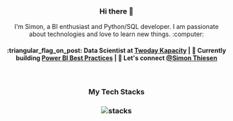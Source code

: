 <h3 align="center"> Hi there 👋</h3>

<p align="center">
I'm Simon, a BI enthusiast and Python/SQL developer. I am passionate about technologies and love to learn new things. :computer:
</p>

<h4 align="center">
:triangular_flag_on_post: Data Scientist at <a href="https://www.kapacity.dk">Twoday Kapacity</a> | 🌱 Currently building <a href="https://github.com/SimonThiesen/Best-Practices-PBI">Power BI Best Practices</a> | 💬 Let's connect <a href="https://www.linkedin.com/in/simon-thiesen/">@Simon Thiesen</a>
</h4>

<br/>
<h3 align="center">
My Tech Stacks
</h3>

<h3 align="center">
<img src="https://user-images.githubusercontent.com/69463973/108620715-577c1780-742e-11eb-8e14-ab0345b35150.png" alt="stacks"/>
</h3>
